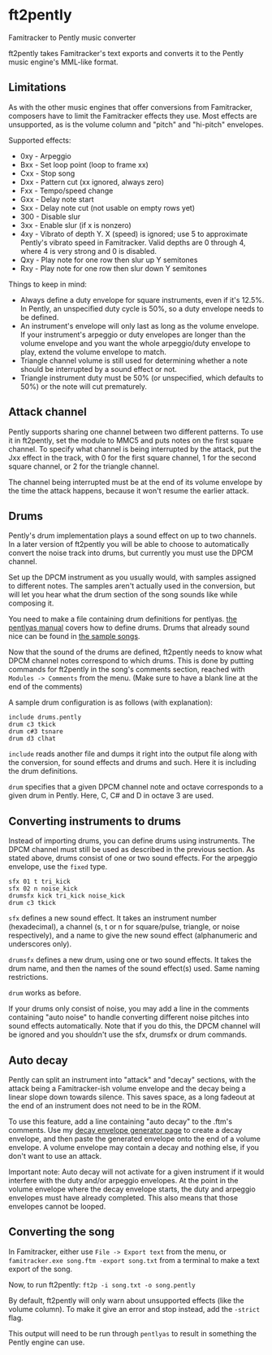ft2pently
=========
Famitracker to Pently music converter

ft2pently takes Famitracker's text exports and converts it to the Pently music engine's MML-like format.

Limitations
-----------------------
As with the other music engines that offer conversions from Famitracker, composers have to limit the Famitracker effects they use.
Most effects are unsupported, as is the volume column and "pitch" and "hi-pitch" envelopes.

Supported effects:
* 0xy - Arpeggio
* Bxx - Set loop point (loop to frame xx)
* Cxx - Stop song
* Dxx - Pattern cut (xx ignored, always zero)
* Fxx - Tempo/speed change
* Gxx - Delay note start
* Sxx - Delay note cut (not usable on empty rows yet)
* 300 - Disable slur
* 3xx - Enable slur (if x is nonzero)
* 4xy - Vibrato of depth Y. X (speed) is ignored; use 5 to approximate Pently's vibrato speed in Famitracker. Valid depths are 0 through 4, where 4 is very strong and 0 is disabled.
* Qxy - Play note for one row then slur up Y semitones
* Rxy - Play note for one row then slur down Y semitones

Things to keep in mind:
* Always define a duty envelope for square instruments, even if it's 12.5%. In Pently, an unspecified duty cycle is 50%, so a duty envelope needs to be defined.
* An instrument's envelope will only last as long as the volume envelope. If your instrument's arpeggio or duty envelopes are longer than the volume envelope and you want the whole arpeggio/duty envelope to play, extend the volume envelope to match.
* Triangle channel volume is still used for determining whether a note should be interrupted by a sound effect or not.
* Triangle instrument duty must be 50% (or unspecified, which defaults to 50%) or the note will cut prematurely.

Attack channel
--------------

Pently supports sharing one channel between two different patterns. To use it in ft2pently, set the module to MMC5 and puts notes on the first square channel. To specify what channel is being interrupted by the attack, put the Jxx effect in the track, with 0 for the first square channel, 1 for the second square channel, or 2 for the triangle channel.

The channel being interrupted must be at the end of its volume envelope by the time the attack happens, because it won't resume the earlier attack.

Drums
-----
Pently's drum implementation plays a sound effect on up to two channels. In a later version of ft2pently you will be able to choose to automatically convert the noise track into drums, but currently you must use the DPCM channel.

Set up the DPCM instrument as you usually would, with samples assigned to different notes. The samples aren't actually used in the conversion, but will let you hear what the drum section of the song sounds like while composing it.

You need to make a file containing drum definitions for pentlyas. [the pentlyas manual](https://github.com/Qix-/pently/blob/master/docs/pentlyas.md) covers how to define drums. Drums that already sound nice can be found in [the sample songs](https://github.com/Qix-/pently/blob/master/src/musicseq.pently).

Now that the sound of the drums are defined, ft2pently needs to know what DPCM channel notes correspond to which drums. This is done by putting commands for ft2pently in the song's comments section, reached with `Modules -> Comments` from the menu. (Make sure to have a blank line at the end of the comments)

A sample drum configuration is as follows (with explanation):

```
include drums.pently
drum c3 tkick
drum c#3 tsnare
drum d3 clhat
```

`include` reads another file and dumps it right into the output file along with the conversion, for sound effects and drums and such. Here it is including the drum definitions.

`drum` specifies that a given DPCM channel note and octave corresponds to a given drum in Pently. Here, C, C# and D in octave 3 are used.

Converting instruments to drums
-------------------------------

Instead of importing drums, you can define drums using instruments. The DPCM channel must still be used as described in the previous section. As stated above, drums consist of one or two sound effects. For the arpeggio envelope, use the `fixed` type.

```
sfx 01 t tri_kick
sfx 02 n noise_kick
drumsfx kick tri_kick noise_kick
drum c3 tkick
```

`sfx` defines a new sound effect. It takes an instrument number (hexadecimal), a channel (s, t or n for square/pulse, triangle, or noise respectively), and a name to give the new sound effect (alphanumeric and underscores only).

`drumsfx` defines a new drum, using one or two sound effects. It takes the drum name, and then the names of the sound effect(s) used. Same naming restrictions.

`drum` works as before.

If your drums only consist of noise, you may add a line in the comments containing "auto noise" to handle converting different noise pitches into sound effects automatically. Note that if you do this, the DPCM channel will be ignored and you shouldn't use the sfx, drumsfx or drum commands.

Auto decay
----------
Pently can split an instrument into "attack" and "decay" sections, with the attack being a Famitracker-ish volume envelope and the decay being a linear slope down towards silence. This saves space, as a long fadeout at the end of an instrument does not need to be in the ROM.

To use this feature, add a line containing "auto decay" to the .ftm's comments.
Use my [decay envelope generator page](http://t.novasquirrel.com/test/decay.html) to create a decay envelope, and then paste the generated envelope onto the end of a volume envelope.
A volume envelope may contain a decay and nothing else, if you don't want to use an attack.

Important note: Auto decay will not activate for a given instrument if it would interfere with the duty and/or arpeggio envelopes. At the point in the volume envelope where the decay envelope starts, the duty and arpeggio envelopes must have already completed. This also means that those envelopes cannot be looped.

Converting the song
-------------------
In Famitracker, either use `File -> Export text` from the menu, or `famitracker.exe song.ftm -export song.txt` from a terminal to make a text export of the song.

Now, to run ft2pently: `ft2p -i song.txt -o song.pently`

By default, ft2pently will only warn about unsupported effects (like the volume column). To make it give an error and stop instead, add the `-strict` flag.

This output will need to be run through `pentlyas` to result in something the Pently engine can use.
